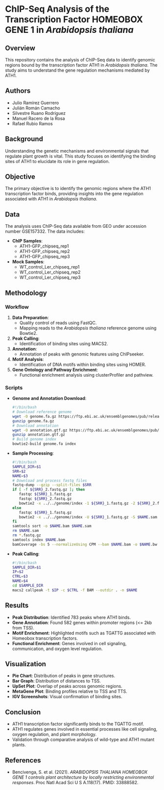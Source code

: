 # ChIP-Seq Analysis of the Transcription Factor HOMEOBOX GENE 1 in *Arabidopsis thaliana*

## Overview
This repository contains the analysis of ChIP-Seq data to identify genomic regions bound by the transcription factor ATH1 in *Arabidopsis thaliana*. The study aims to understand the gene regulation mechanisms mediated by ATH1.

## Authors
- Julio Ramírez Guerrero
- Julián Román Camacho
- Silvestre Ruano Rodríguez
- Manuel Racero de la Rosa
- Rafael Rubio Ramos

## Background
Understanding the genetic mechanisms and environmental signals that regulate plant growth is vital. This study focuses on identifying the binding sites of ATH1 to elucidate its role in gene regulation.

## Objective
The primary objective is to identify the genomic regions where the ATH1 transcription factor binds, providing insights into the gene regulation associated with ATH1 in *Arabidopsis thaliana*.

## Data
The analysis uses ChIP-Seq data available from GEO under accession number GSE157332. The data includes:
- **ChIP Samples**: 
  - ATH1-GFP_chipseq_rep1
  - ATH1-GFP_chipseq_rep2
  - ATH1-GFP_chipseq_rep3
- **Mock Samples**:
  - WT_control_Ler_chipseq_rep1
  - WT_control_Ler_chipseq_rep2
  - WT_control_Ler_chipseq_rep3

## Methodology
### Workflow
1. **Data Preparation**:
    - Quality control of reads using FastQC.
    - Mapping reads to the *Arabidopsis thaliana* reference genome using Bowtie2.
2. **Peak Calling**:
    - Identification of binding sites using MACS2.
3. **Annotation**:
    - Annotation of peaks with genomic features using ChIPseeker.
4. **Motif Analysis**:
    - Identification of DNA motifs within binding sites using HOMER.
5. **Gene Ontology and Pathway Enrichment**:
    - Functional enrichment analysis using clusterProfiler and pathview.

### Scripts
- **Genome and Annotation Download**:
    ```bash
    #!/bin/bash
    # Download reference genome
    wget -O genome.fa.gz https://ftp.ebi.ac.uk/ensemblgenomes/pub/release-58/plants/fasta/arabidopsis_thaliana/dna/Arabidopsis_thaliana.TAIR10.dna.toplevel.fa.gz
    gunzip genome.fa.gz
    # Download annotation
    wget -O annotation.gtf.gz https://ftp.ebi.ac.uk/ensemblgenomes/pub/release-58/plants/gtf/arabidopsis_thaliana/Arabidopsis_thaliana.TAIR10.58.gtf.gz
    gunzip annotation.gtf.gz
    # Build genome index
    bowtie2-build genome.fa index
    ```
- **Sample Processing**:
    ```bash
    #!/bin/bash
    SAMPLE_DIR=$1
    SRR=$2
    NAME=$3
    # Download and process fastq files
    fastq-dump --gzip --split-files $SRR
    if [ -f ${SRR}_2.fastq.gz ]; then
       fastqc ${SRR}_1.fastq.gz
       fastqc ${SRR}_2.fastq.gz
       bowtie2 -x ../../genome/index -1 ${SRR}_1.fastq.gz -2 ${SRR}_2.fastq.gz -S $NAME.sam
    else
       fastqc ${SRR}_1.fastq.gz
       bowtie2 -x ../../genome/index -U ${SRR}_1.fastq.gz -S $NAME.sam
    fi
    samtools sort -o $NAME.bam $NAME.sam
    rm $NAME.sam
    rm *.fastq.gz
    samtools index $NAME.bam
    bamCoverage -bs 5 --normalizeUsing CPM --bam $NAME.bam -o $NAME.bw
    ```
- **Peak Calling**:
    ```bash
    #!/bin/bash
    SAMPLE_DIR=$1
    IP=$2
    CTRL=$3
    NAME=$4
    cd $SAMPLE_DIR
    macs2 callpeak -t $IP -c $CTRL -f BAM --outdir . -n $NAME
    ```

## Results
- **Peak Distribution**: Identified 783 peaks where ATH1 binds.
- **Gene Annotation**: Found 582 genes within promoter regions (<= 2kb from TSS).
- **Motif Enrichment**: Highlighted motifs such as TGATTG associated with Homeobox transcription factors.
- **Functional Enrichment**: Genes involved in cell signaling, communication, and oxygen level regulation.

## Visualization
- **Pie Chart**: Distribution of peaks in gene structures.
- **Bar Graph**: Distribution of distances to TSS.
- **UpSet Plot**: Overlap of peaks across genomic regions.
- **MetaGene Plot**: Binding profiles relative to TSS and TTS.
- **IGV Screenshots**: Visual confirmation of binding sites.

## Conclusion
- ATH1 transcription factor significantly binds to the TGATTG motif.
- ATH1 regulates genes involved in essential processes like cell signaling, oxygen regulation, and plant morphology.
- Validation through comparative analysis of wild-type and ATH1 mutant plants.

## References
- Bencivenga, S. et al. (2021). *ARABIDOPSIS THALIANA HOMEOBOX GENE 1 controls plant architecture by locally restricting environmental responses*. Proc Natl Acad Sci U S A.118(17). PMID: 33888582.
